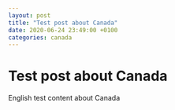 ```yaml
---
layout: post
title: "Test post about Canada"
date: 2020-06-24 23:49:00 +0100
categories: canada
---
```


# Test post about Canada
English test content about Canada
